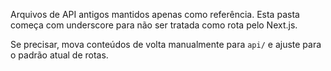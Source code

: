 Arquivos de API antigos mantidos apenas como referência. Esta pasta começa com underscore para não ser tratada como rota pelo Next.js.

Se precisar, mova conteúdos de volta manualmente para `api/` e ajuste para o padrão atual de rotas.